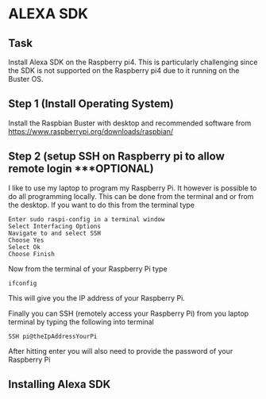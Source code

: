 # ALEXA SDK #

## Task
Install Alexa SDK on the Raspberry pi4.  This is particularly challenging since the 
SDK is not supported on the Raspberry pi4 due to it running on the Buster OS.

## Step 1 (Install Operating System)
Install the Raspbian Buster with desktop and recommended software from 
https://www.raspberrypi.org/downloads/raspbian/

## Step 2 (setup SSH on Raspberry pi to allow remote login ***OPTIONAL)
I like to use my laptop to program my Raspberry Pi.  It however is possible to 
do all programming locally.  This can be done from the terminal and or from the desktop.  If you want to do this from the terminal type

```
Enter sudo raspi-config in a terminal window
Select Interfacing Options
Navigate to and select SSH
Choose Yes
Select Ok
Choose Finish
```

Now from the terminal of your Raspberry Pi type
```
ifconfig
```
This will give you the IP address of your Raspberry Pi.

Finally you can SSH (remotely access your Raspberry Pi) from you laptop terminal by typing the following into terminal
```
SSH pi@theIpAddressYourPi
```
After hitting enter you will also need to provide the password of your Raspberry Pi

## Installing Alexa SDK



